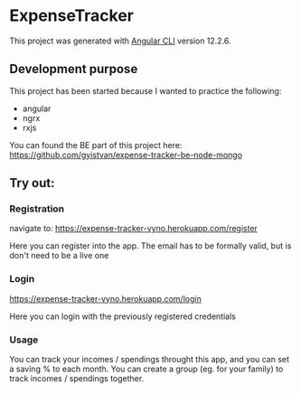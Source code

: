 # ExpenseTracker

This project was generated with [Angular CLI](https://github.com/angular/angular-cli) version 12.2.6.

## Development purpose

This project has been started because I wanted to practice the following:

- angular
- ngrx
- rxjs

You can found the BE part of this project here:
https://github.com/gyistvan/expense-tracker-be-node-mongo

## Try out:

### Registration

navigate to:
https://expense-tracker-vyno.herokuapp.com/register

Here you can register into the app.
The email has to be formally valid, but is don't need to be a live one

### Login

https://expense-tracker-vyno.herokuapp.com/login

Here you can login with the previously registered credentials

### Usage

You can track your incomes / spendings throught this app, and you can set a saving % to each month.
You can create a group (eg. for your family) to track incomes / spendings together.
